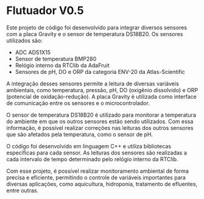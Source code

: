 # Flutuador V0.5

Este projeto de código foi desenvolvido para integrar diversos sensores com a placa Gravity e o sensor de temperatura DS18B20. Os sensores utilizados são:

- ADC ADS1X15
- Sensor de temperatura BMP280
- Relógio interno da RTClib da AdaFruit
- Sensores de pH, DO e ORP da categoria ENV-20 da Atlas-Scientific

A integração desses sensores permite a leitura de diversas variáveis ambientais, como temperatura, pressão, pH, DO (oxigênio dissolvido) e ORP (potencial de oxidação-redução). A placa Gravity é utilizada como interface de comunicação entre os sensores e o microcontrolador.

O sensor de temperatura DS18B20 é utilizado para monitorar a temperatura do ambiente em que os outros sensores estão sendo utilizados. Com essa informação, é possível realizar correções nas leituras dos outros sensores que são afetados pela temperatura, como o sensor de pH.

O código foi desenvolvido em linguagem C++ e utiliza bibliotecas específicas para cada sensor. As leituras dos sensores são realizadas a cada intervalo de tempo determinado pelo relógio interno da RTClib.

Com esse projeto, é possível realizar monitoramento ambiental de forma precisa e eficiente, permitindo o controle de variáveis importantes para diversas aplicações, como aquicultura, hidroponia, tratamento de efluentes, entre outras.
